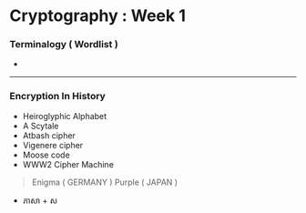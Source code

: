# Cryptography : Week 1

### Terminalogy ( **Wordlist** ) 
- 

---
### Encryption In History
- Heiroglyphic Alphabet
- A Scytale
- Atbash cipher
- Vigenere cipher 
- Moose code
- WWW2 Cipher Machine 
> Enigma ( GERMANY )
> Purple ( JAPAN )
- ភាសា + ស